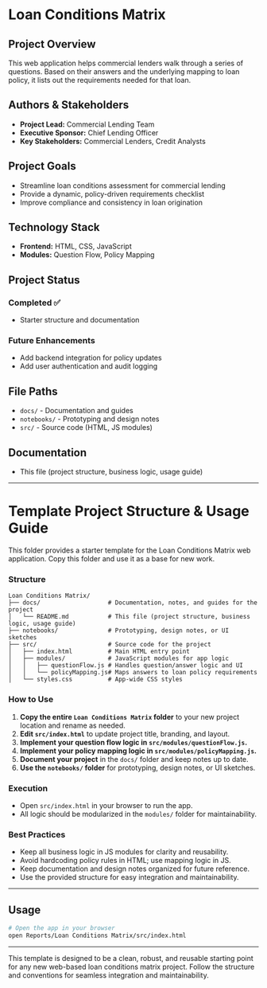 # Loan Conditions Matrix

## Project Overview
This web application helps commercial lenders walk through a series of questions. Based on their answers and the underlying mapping to loan policy, it lists out the requirements needed for that loan.

## Authors & Stakeholders
- **Project Lead:** Commercial Lending Team
- **Executive Sponsor:** Chief Lending Officer
- **Key Stakeholders:** Commercial Lenders, Credit Analysts

## Project Goals
- Streamline loan conditions assessment for commercial lending
- Provide a dynamic, policy-driven requirements checklist
- Improve compliance and consistency in loan origination

## Technology Stack
- **Frontend:** HTML, CSS, JavaScript
- **Modules:** Question Flow, Policy Mapping

## Project Status
### Completed ✅
- Starter structure and documentation

### Future Enhancements
- Add backend integration for policy updates
- Add user authentication and audit logging

## File Paths
- `docs/` - Documentation and guides
- `notebooks/` - Prototyping and design notes
- `src/` - Source code (HTML, JS modules)

## Documentation
- This file (project structure, business logic, usage guide)

---

# Template Project Structure & Usage Guide

This folder provides a starter template for the Loan Conditions Matrix web application. Copy this folder and use it as a base for new work.

### Structure
```
Loan Conditions Matrix/
├── docs/                   # Documentation, notes, and guides for the project
│   └── README.md           # This file (project structure, business logic, usage guide)
├── notebooks/              # Prototyping, design notes, or UI sketches
├── src/                    # Source code for the project
│   ├── index.html          # Main HTML entry point
│   ├── modules/            # JavaScript modules for app logic
│   │   ├── questionFlow.js # Handles question/answer logic and UI
│   │   └── policyMapping.js# Maps answers to loan policy requirements
│   └── styles.css          # App-wide CSS styles
```

### How to Use

1. **Copy the entire `Loan Conditions Matrix` folder** to your new project location and rename as needed.
2. **Edit `src/index.html`** to update project title, branding, and layout.
3. **Implement your question flow logic in `src/modules/questionFlow.js`.**
4. **Implement your policy mapping logic in `src/modules/policyMapping.js`.**
5. **Document your project** in the `docs/` folder and keep notes up to date.
6. **Use the `notebooks/` folder** for prototyping, design notes, or UI sketches.

### Execution
- Open `src/index.html` in your browser to run the app.
- All logic should be modularized in the `modules/` folder for maintainability.

### Best Practices
- Keep all business logic in JS modules for clarity and reusability.
- Avoid hardcoding policy rules in HTML; use mapping logic in JS.
- Keep documentation and design notes organized for future reference.
- Use the provided structure for easy integration and maintainability.

---

## Usage
```bash
# Open the app in your browser
open Reports/Loan Conditions Matrix/src/index.html
```

---

This template is designed to be a clean, robust, and reusable starting point for any new web-based loan conditions matrix project. Follow the structure and conventions for seamless integration and maintainability.
